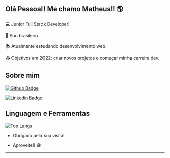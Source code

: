 ## Olá Pessoal! Me chamo Matheus!! :earth_americas:

:computer: Junior Full Stack Developer!

:house_with_garden: Sou brasileiro.

:books: Atualmente estudando desenvolvimento web.

:outbox_tray: Objetivos em 2022: criar novos projetos e começar minha carreira dev.

 

## Sobre mim

[![Github Badge](https://img.shields.io/badge/-Github-000?style=flat-square&logo=Github&logoColor=white&link=https://github.com/msena98/msena98/)](https://github.com/msena98/msena98/)

[![Linkedin Badge](https://img.shields.io/badge/-LinkedIn-blue?style=flat-square&logo=Linkedin&logoColor=white&link=https://www.linkedin.com/in/matheussena21/)](https://www.linkedin.com/in/matheussena21/)

## Linguagem e Ferramentas

[![Top Langs](https://github-readme-stats.vercel.app/api/top-langs/?username=anuraghazra&layout=compact&theme=dark)](https://github.com/anuraghazra/github-readme-stats)

- Obrigado pela sua visita!

- Aproveite!! :grin:

----------------------------------------------------------------------------------
